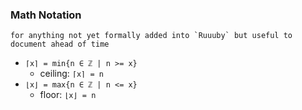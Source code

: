 

### Math Notation

```for anything not yet formally added into `Ruuuby` but useful to document ahead of time```

 - `⌈x⌉ = min{n ∈ ℤ | n >= x}`
   - ceiling: `⌈x⌉ = n`
 - `⌊x⌋ = max{n ∈ ℤ | n <= x}`
   - floor: `⌊x⌋ = n`
